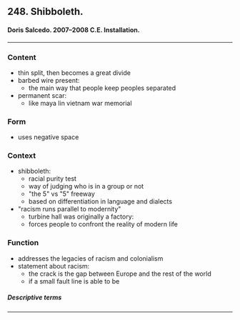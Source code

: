 <!-- order:10 -->
## 248. Shibboleth. 

#### Doris Salcedo. 2007–2008 C.E. Installation.

---

### Content
- thin split, then becomes a great divide
- barbed wire present:
  - the main way that people keep peoples separated
- permanent scar:
  - like maya lin vietnam war memorial

### Form
- uses negative space

### Context
- shibboleth:
  - racial purity test
  - way of judging who is in a group or not
  - "the 5" vs "5" freeway
  - based on differentiation in language and dialects
- "racism runs parallel to modernity"
  - turbine hall was originally a factory:
  - forces people to confront the reality of modern life

### Function
- addresses the legacies of racism and colonialism
- statement about racism:
  - the crack is the gap between Europe and the rest of the world
  - if a small fault line is able to be 

##### Descriptive terms

---
